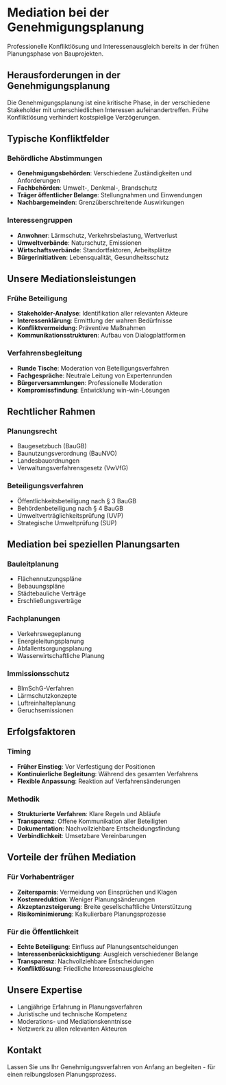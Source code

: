 # Mediation bei der Genehmigungsplanung

Professionelle Konfliktlösung und Interessenausgleich bereits in der frühen Planungsphase von Bauprojekten.

## Herausforderungen in der Genehmigungsplanung

Die Genehmigungsplanung ist eine kritische Phase, in der verschiedene Stakeholder mit unterschiedlichen Interessen aufeinandertreffen. Frühe Konfliktlösung verhindert kostspielige Verzögerungen.

## Typische Konfliktfelder

### Behördliche Abstimmungen
- **Genehmigungsbehörden**: Verschiedene Zuständigkeiten und Anforderungen
- **Fachbehörden**: Umwelt-, Denkmal-, Brandschutz
- **Träger öffentlicher Belange**: Stellungnahmen und Einwendungen
- **Nachbargemeinden**: Grenzüberschreitende Auswirkungen

### Interessengruppen
- **Anwohner**: Lärmschutz, Verkehrsbelastung, Wertverlust
- **Umweltverbände**: Naturschutz, Emissionen
- **Wirtschaftsverbände**: Standortfaktoren, Arbeitsplätze
- **Bürgerinitiativen**: Lebensqualität, Gesundheitsschutz

## Unsere Mediationsleistungen

### Frühe Beteiligung
- **Stakeholder-Analyse**: Identifikation aller relevanten Akteure
- **Interessenklärung**: Ermittlung der wahren Bedürfnisse
- **Konfliktvermeidung**: Präventive Maßnahmen
- **Kommunikationsstrukturen**: Aufbau von Dialogplattformen

### Verfahrensbegleitung
- **Runde Tische**: Moderation von Beteiligungsverfahren
- **Fachgespräche**: Neutrale Leitung von Expertenrunden
- **Bürgerversammlungen**: Professionelle Moderation
- **Kompromissfindung**: Entwicklung win-win-Lösungen

## Rechtlicher Rahmen

### Planungsrecht
- Baugesetzbuch (BauGB)
- Baunutzungsverordnung (BauNVO)
- Landesbauordnungen
- Verwaltungsverfahrensgesetz (VwVfG)

### Beteiligungsverfahren
- Öffentlichkeitsbeteiligung nach § 3 BauGB
- Behördenbeteiligung nach § 4 BauGB
- Umweltverträglichkeitsprüfung (UVP)
- Strategische Umweltprüfung (SUP)

## Mediation bei speziellen Planungsarten

### Bauleitplanung
- Flächennutzungspläne
- Bebauungspläne
- Städtebauliche Verträge
- Erschließungsverträge

### Fachplanungen
- Verkehrswegeplanung
- Energieleitungsplanung
- Abfallentsorgungsplanung
- Wasserwirtschaftliche Planung

### Immissionsschutz
- BImSchG-Verfahren
- Lärmschutzkonzepte
- Luftreinhalteplanung
- Geruchsemissionen

## Erfolgsfaktoren

### Timing
- **Früher Einstieg**: Vor Verfestigung der Positionen
- **Kontinuierliche Begleitung**: Während des gesamten Verfahrens
- **Flexible Anpassung**: Reaktion auf Verfahrensänderungen

### Methodik
- **Strukturierte Verfahren**: Klare Regeln und Abläufe
- **Transparenz**: Offene Kommunikation aller Beteiligten
- **Dokumentation**: Nachvollziehbare Entscheidungsfindung
- **Verbindlichkeit**: Umsetzbare Vereinbarungen

## Vorteile der frühen Mediation

### Für Vorhabenträger
- **Zeitersparnis**: Vermeidung von Einsprüchen und Klagen
- **Kostenreduktion**: Weniger Planungsänderungen
- **Akzeptanzsteigerung**: Breite gesellschaftliche Unterstützung
- **Risikominimierung**: Kalkulierbare Planungsprozesse

### Für die Öffentlichkeit
- **Echte Beteiligung**: Einfluss auf Planungsentscheidungen
- **Interessenberücksichtigung**: Ausgleich verschiedener Belange
- **Transparenz**: Nachvollziehbare Entscheidungen
- **Konfliktlösung**: Friedliche Interessenausgleiche

## Unsere Expertise

- Langjährige Erfahrung in Planungsverfahren
- Juristische und technische Kompetenz
- Moderations- und Mediationskenntnisse
- Netzwerk zu allen relevanten Akteuren

## Kontakt

Lassen Sie uns Ihr Genehmigungsverfahren von Anfang an begleiten - für einen reibungslosen Planungsprozess.
